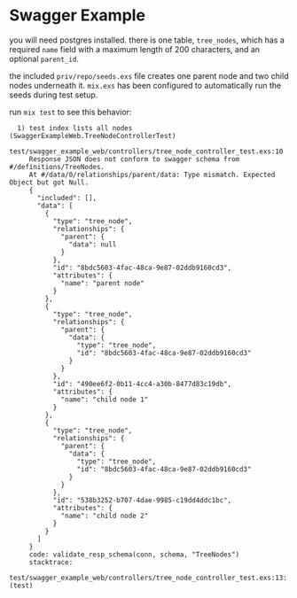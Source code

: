 # Swagger Example

you will need postgres installed. there is one table, `tree_nodes`, which has a
required `name` field with a maximum length of 200 characters, and an optional
`parent_id`.

the included `priv/repo/seeds.exs` file creates one parent node and two child
nodes underneath it. `mix.exs` has been configured to automatically run the
seeds during test setup.


run `mix test` to see this behavior:

```
  1) test index lists all nodes (SwaggerExampleWeb.TreeNodeControllerTest)
     test/swagger_example_web/controllers/tree_node_controller_test.exs:10
     Response JSON does not conform to swagger schema from #/definitions/TreeNodes.
     At #/data/0/relationships/parent/data: Type mismatch. Expected Object but got Null.
     {
       "included": [],
       "data": [
         {
           "type": "tree_node",
           "relationships": {
             "parent": {
               "data": null
             }
           },
           "id": "8bdc5603-4fac-48ca-9e87-02ddb9160cd3",
           "attributes": {
             "name": "parent node"
           }
         },
         {
           "type": "tree_node",
           "relationships": {
             "parent": {
               "data": {
                 "type": "tree_node",
                 "id": "8bdc5603-4fac-48ca-9e87-02ddb9160cd3"
               }
             }
           },
           "id": "490ee6f2-0b11-4cc4-a30b-8477d83c19db",
           "attributes": {
             "name": "child node 1"
           }
         },
         {
           "type": "tree_node",
           "relationships": {
             "parent": {
               "data": {
                 "type": "tree_node",
                 "id": "8bdc5603-4fac-48ca-9e87-02ddb9160cd3"
               }
             }
           },
           "id": "538b3252-b707-4dae-9985-c19dd4ddc1bc",
           "attributes": {
             "name": "child node 2"
           }
         }
       ]
     }
     code: validate_resp_schema(conn, schema, "TreeNodes")
     stacktrace:
       test/swagger_example_web/controllers/tree_node_controller_test.exs:13: (test)
```